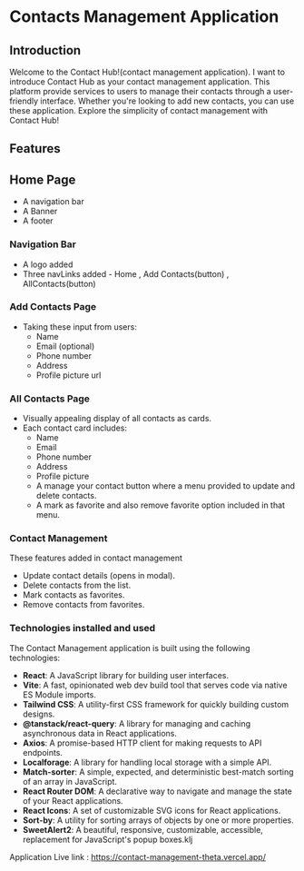 # Contacts Management Application

## Introduction

Welcome to the Contact Hub!(contact management application). I want to introduce Contact Hub as your contact management application. This platform provide services to users to  manage their contacts through a user-friendly interface. Whether you're looking to add new contacts, you can use these application. Explore the simplicity of contact management with Contact Hub!

## Features
## Home Page
- A navigation bar
- A Banner
- A footer

### Navigation Bar
- A logo added
- Three navLinks added - Home , Add Contacts(button) , AllContacts(button)

### Add Contacts Page
- Taking these input from users:
  - Name
  - Email (optional)
  - Phone number
  - Address
  - Profile picture url

### All Contacts Page
- Visually appealing display of all contacts as cards.
- Each contact card includes:
  - Name
  - Email
  - Phone number
  - Address
  - Profile picture
  - A manage your contact button where a menu provided to update and delete contacts.
  - A mark as favorite and also remove favorite option included in that menu.

### Contact Management
These features added in contact management
- Update  contact details (opens in modal).
- Delete contacts from the list.
- Mark contacts as favorites.
- Remove contacts from favorites.

### Technologies installed and used
The Contact Management application is built using the following technologies:

- **React**: A JavaScript library for building user interfaces.
- **Vite**: A fast, opinionated web dev build tool that serves code via native ES Module imports.
- **Tailwind CSS**: A utility-first CSS framework for quickly building custom designs.
- **@tanstack/react-query**: A library for managing and caching asynchronous data in React applications.
- **Axios**: A promise-based HTTP client for making requests to API endpoints.
- **Localforage**: A library for handling local storage with a simple API.
- **Match-sorter**: A simple, expected, and deterministic best-match sorting of an array in JavaScript.
- **React Router DOM**: A declarative way to navigate and manage the state of your React applications.
- **React Icons**: A set of customizable SVG icons for React applications.
- **Sort-by**: A utility for sorting arrays of objects by one or more properties.
- **SweetAlert2**: A beautiful, responsive, customizable, accessible, replacement for JavaScript's popup boxes.klj

Application Live link :  https://contact-management-theta.vercel.app/


